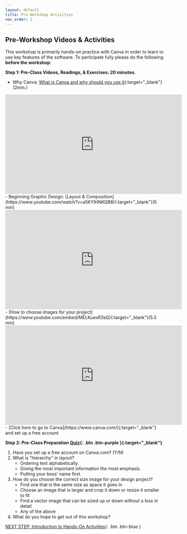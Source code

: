 ```yaml
---
layout: default
title: Pre-Workshop Activities
nav_order: 2
---
```

## Pre-Workshop Videos & Activities
This workshop is primarily hands-on practice with Canva in order to learn to use key features of the software. To participate fully please do the following **before the workshop**:

**Step 1: Pre-Class Videos, Readings, & Exercises: 20 minutes.**<br>
- Why Canva: [What is Canva and why should you use it](https://youtu.be/n1nt7uOh008){:target="_blank"}(2min.)
<iframe width="560" height="315" src="https://www.youtube.com/embed/n1nt7uOh008" title="YouTube video player" frameborder="0" allow="accelerometer; autoplay; clipboard-write; encrypted-media; gyroscope; picture-in-picture" allowfullscreen></iframe>
- Beginning Graphic Design: [Layout & Composition](https://www.youtube.com/watch?v=a5KYlHNKQB8){:target="_blank"}(5 min) 
<iframe width="560" height="315" src="https://www.youtube.com/embed/a5KYlHNKQB8" title="YouTube video player" frameborder="0" allow="accelerometer; autoplay; clipboard-write; encrypted-media; gyroscope; picture-in-picture" allowfullscreen></iframe>
- [How to choose images for your project](https://www.youtube.com/embed/MELKuexR3sQ){:target="_blank"}(5.5 min) 
<iframe width="560" height="315" src="https://www.youtube.com/embed/MELKuexR3sQ" title="YouTube video player" frameborder="0" allow="accelerometer; autoplay; clipboard-write; encrypted-media; gyroscope; picture-in-picture" allowfullscreen></iframe>
- [Click here to go to Canva](https://www.canva.com/){:target="_blank"} and set up a free account

**Step 2: Pre-Class Preparation [Quiz](https://forms.gle/hCdadx59ttrM9zsR9){: .btn .btn-purple }{:target="_blank"}**<br>
1. Have you set up a free account on Canva.com? (Y/N)
2. What is "hierarchy" in layout?
   - Ordering text alphabetically. 
   - Giving the most important information the most emphasis.
   - Putting your boss’ name first.
3. How do you choose the correct size image for your design project?
   - Find one that is the same size as space it goes in
   - Choose an image that is larger and crop it down or resize it smaller to fit
   - Find a vector image that can be sized up or down without a loss in detail
   - Any of the above
4. What do you hope to get out of this workshop?

[NEXT STEP: Introduction to Hands-On Activities](activities-intro.html){: .btn .btn-blue }
